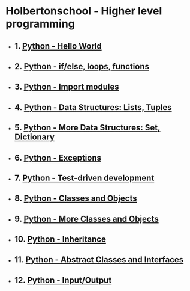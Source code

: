 # Holbertonschool - Higher level programming

* ## 1. [Python - Hello World](./python-hello_world/)
* ## 2. [Python - if/else, loops, functions](./python-if_else_loops_functions/)
* ## 3. [Python - Import modules](./python-import_modules)
* ## 4. [Python - Data Structures: Lists, Tuples](./python-data_structures)
* ## 5. [Python - More Data Structures: Set, Dictionary](./python-more_data_structures/)
* ## 6. [Python - Exceptions](./python-exceptions/)
* ## 7. [Python - Test-driven development](./python-test_driven_development/)
* ## 8. [Python - Classes and Objects](./python-classes/)
* ## 9. [Python - More Classes and Objects](./python-more_classes/)
* ## 10. [Python - Inheritance](./python-inheritance/)
* ## 11. [Python - Abstract Classes and Interfaces](./python-abc/)
* ## 12. [Python - Input/Output](./python-input_output/)

